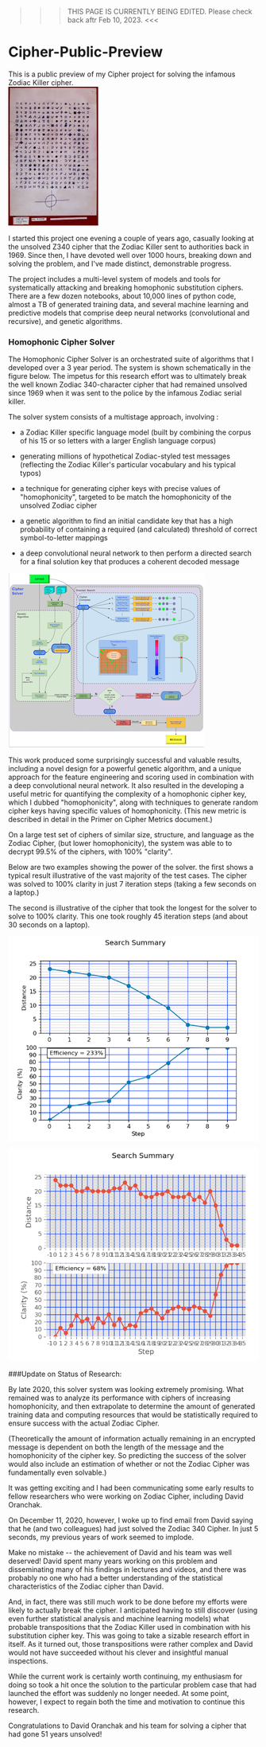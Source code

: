 >>> THIS PAGE IS CURRENTLY BEING EDITED. Please check back aftr Feb 10, 2023. <<<
# Cipher-Public-Preview

This is a public preview of my Cipher project for solving the infamous Zodiac Killer cipher.  
![text image](images/Z340_image.jpeg) 

I started this project one evening a couple of years ago, 
casually looking at the unsolved Z340 cipher that the 
Zodiac Killer sent to authorities back in 1969. Since then, 
I have devoted well over 1000 hours, breaking down and solving 
the problem, and I've made distinct, demonstrable progress. 

The project includes a multi-level system of models and tools 
for systematically attacking and breaking homophonic 
substitution ciphers. There are a few dozen notebooks, 
about 10,000 lines of python code, almost a TB of generated 
training data, and several machine learning and predictive 
models that comprise deep neural networks (convolutional and 
recursive), and genetic algorithms. 


### Homophonic Cipher Solver

The Homophonic Cipher Solver is an orchestrated suite of 
algorithms that I developed over a 3 year period. The system 
is shown schematically in the figure below. The impetus for 
this research effort was to ultimately break the well known 
Zodiac 340-character cipher that had remained unsolved since 
1969 when it was sent to the police by the infamous Zodiac serial 
killer. 

The solver system consists of a multistage approach, involving :


 * a Zodiac Killer specific language model (built by combining the corpus of his 15 or so letters with a larger English language corpus)


 * generating millions of hypothetical Zodiac-styled test messages (reflecting the Zodiac Killer's particular vocabulary and his typical typos)
 

 * a technique for generating cipher keys with precise values of "homophonicity", targeted to be match the homophonicity of the unsolved Zodiac cipher
 

* a genetic algorithm to find an initial candidate key that has a high probability of containing a required (and calculated) threshold of correct symbol-to-letter mappings


* a deep convolutional neural network to then perform a directed search for a final solution key that produces a coherent decoded message

![text image](images/image2.png)

This work produced some surprisingly successful and valuable results, including a novel design for a powerful genetic algorithm, and a unique approach for the feature engineering and scoring used in combination with a deep convolutional neural network. It also resulted in the developing a useful metric for quantifying the complexity of a homophonic cipher key, which I dubbed "homophonicity", along with techniques to generate random cipher keys having specific values of homophonicity. (This new metric is described in detail in the Primer on Cipher Metrics document.)


On a large test set of ciphers of similar size, structure, and language as the Zodiac Cipher, (but lower homophonicity), the system was able to to decrypt 99.5% of the ciphers, with 100% "clarity". 

 

Below are two examples showing the power of the solver. the first shows a typical result illustrative of the vast majority of the test cases. The cipher was solved to 100% clarity in just 7 iteration steps (taking a few seconds on a laptop.)


The second is illustrative of the cipher that took the longest for the solver to solve to 100% clarity. This one took roughly 45 iteration steps (and about 30 seconds on a laptop).

![text image](images/2020_06_11_c.png) 

![text image](images/2020_06_11_e.png) 

###Update on Status of Research:


By late 2020, this solver system was looking extremely promising. What remained was to analyze its performance with ciphers of increasing homophonicity, and then extrapolate to determine the amount of generated training data and computing resources that would be statistically required to ensure success with the actual Zodiac Cipher.

(Theoretically the amount of information actually remaining in an encrypted message is dependent on both the length of the message and the homophonicity of the cipher key. So predicting the success of the solver would also include an estimation of whether or not  the Zodiac Cipher was fundamentally even solvable.)

It was getting exciting and I had been communicating some early results to fellow researchers who were working on Zodiac Cipher, including David Oranchak.

On December 11, 2020, however, I woke up to find email from David saying that he (and two colleagues) had just solved the Zodiac 340 Cipher.  In just 5 seconds, my previous years of work seemed to implode.

Make no mistake -- the achievement of David and his team was well deserved! David spent many years working on this problem and disseminating many of his findings in lectures and videos, and there was probably no one who had a better understanding of the statistical characteristics of the Zodiac cipher than David.

 

And, in fact, there was still much work to be done before my efforts were likely to actually break the cipher. I anticipated having to still discover (using even further statistical analysis and machine learning models)  what probable transpositions that the Zodiac Killer used in combination with his substitution cipher key.  This was going to take a sizable research effort in itself. As it turned out, those transpositions were rather complex and David would not have succeeded without his clever and insightful manual inspections.

While the current work is certainly worth continuing, my enthusiasm for doing so took a hit once the solution to the particular problem case that had launched the effort was suddenly no longer needed.  At some point, however, I expect to regain both the time and motivation to continue this research.

Congratulations to David Oranchak and his team for solving a cipher that had gone 51 years unsolved!
